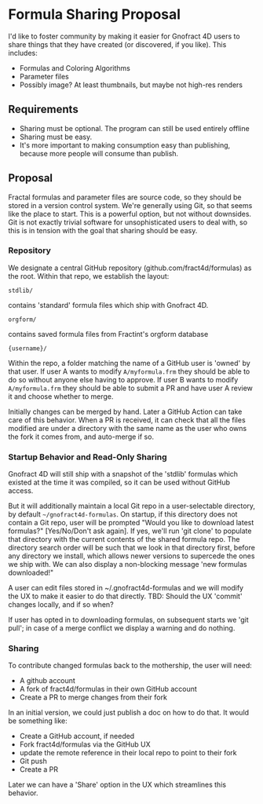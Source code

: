 # Formula Sharing Proposal

I'd like to foster community by making it easier for Gnofract 4D users to share things that they have created (or discovered, if you like). This includes:

- Formulas and Coloring Algorithms
- Parameter files
- Possibly image? At least thumbnails, but maybe not high-res renders

## Requirements

- Sharing must be optional. The program can still be used entirely offline
- Sharing must be easy.
- It's more important to making consumption easy than publishing, because more people will consume than publish.

## Proposal

Fractal formulas and parameter files are source code, so they should be stored in a version control system. We're generally using Git, so that seems like the place to start. This is a powerful option,
but not without downsides. Git is not exactly trivial software for unsophisticated users to deal with,
so this is in tension with the goal that sharing should be easy. 

### Repository
We designate a central GitHub repository (github.com/fract4d/formulas) as the root. 
Within that repo, we establish the layout:

`stdlib/`

contains 'standard' formula files which ship with Gnofract 4D.

`orgform/`

contains saved formula files from Fractint's orgform database

`{username}/`

Within the repo, a folder matching the name of a GitHub user is 'owned' by that user. If user A wants to modify `A/myformula.frm` they should be able to do so without anyone else having to approve. If user B wants to modify `A/myformula.frm` they should be able to submit a PR and have user A review it and choose
whether to merge.

Initially changes can be merged by hand. Later a GitHub Action can take care of this behavior. When a PR is received, it can check that all the files modified are under a directory with the same name as the user who owns the fork it comes from, and auto-merge if so. 

### Startup Behavior and Read-Only Sharing

Gnofract 4D will still ship with a snapshot of the 'stdlib' formulas which existed at the time it was compiled, so it can be used without GitHub access.

But it will additionally maintain a local Git repo in a user-selectable directory, by default `~/gnofract4d-formulas`. On startup, if this 
directory does not contain a Git repo, user will be prompted "Would you like to download latest formulas?" [Yes/No/Don't ask again]. If yes, we'll run 'git clone' to populate that directory with the current 
contents of the shared formula repo. The directory search order will be such that we look in that directory first, before any directory we install, which allows newer versions to supercede the ones we
ship with. We can also display a non-blocking message 'new formulas downloaded!" 

A user can edit files stored in ~/.gnofract4d-formulas and we will modify the UX to make it easier to do that directly. TBD: Should the UX 'commit' changes locally, and if so when?

If user has opted in to downloading formulas, on subsequent starts we 'git pull'; in case of a merge conflict we display a warning and do nothing.

### Sharing

To contribute changed formulas back to the mothership, the user will need:
- A github account
- A fork of fract4d/formulas in their own GitHub account
- Create a PR to merge changes from their fork

In an initial version, we could just publish a doc on how to do that. It would be something like:
- Create a GitHub account, if needed
- Fork fract4d/formulas via the GitHub UX
- update the remote reference in their local repo to point to their fork
- Git push
- Create a PR

Later we can have a 'Share' option in the UX which streamlines this behavior.